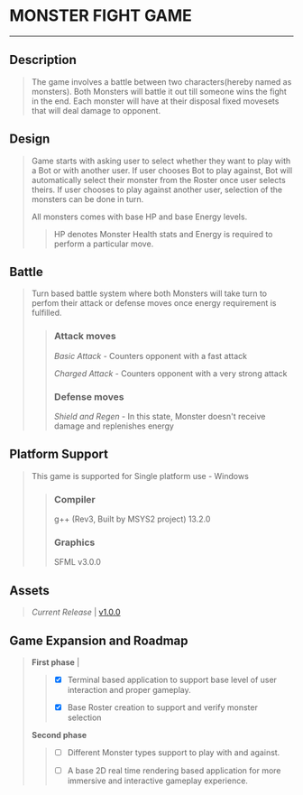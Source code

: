 # **MONSTER FIGHT GAME**
___________________________________________________________________________________________

## Description 
>The game involves a battle between two characters(hereby named as monsters).
>Both Monsters will battle it out till someone wins the fight in the end. 
>Each monster will have at their disposal fixed movesets that will deal damage 
>to opponent. 

## Design 
>Game starts with asking user to select whether they want to play with a Bot or with 
>another user.
>If user chooses Bot to play against, Bot will automatically select their monster from 
>the Roster once user selects theirs.
>If user chooses to play against another user, selection of the monsters can be done in turn.
>
>All monsters comes with base HP and base Energy levels.
>>HP denotes Monster Health stats and Energy is required to perform a particular move.


## Battle
>Turn based battle system where both Monsters will take turn to perfom their attack or 
>defense moves once energy requirement is fulfilled.
>> ### Attack moves
>>*Basic Attack*      - Counters opponent with a fast attack
>>
>>*Charged Attack*    - Counters opponent with a very strong attack 
>> ### Defense moves
>>*Shield and Regen*  - In this state, Monster doesn't receive damage and replenishes energy

## Platform Support
>This game is supported for Single platform use - Windows
>>### Compiler
>>g++ (Rev3, Built by MSYS2 project) 13.2.0
>>### Graphics
>>SFML v3.0.0

## Assets
>*Current Release* | [v1.0.0](https://github.com/samarth003/Monster-Fight-Game/releases/tag/v1.0.0)

## Game Expansion and Roadmap
>**First phase** | 
>> - [x] Terminal based application to support base level of user interaction and proper gameplay.
>>
>> - [x] Base Roster creation to support and verify monster selection
>
>**Second phase**
>> - [ ] Different Monster types support to play with and against.
>> 
>> - [ ] A base 2D real time rendering based application for more immersive and interactive 
>>gameplay experience.    



